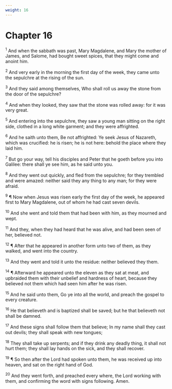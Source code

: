 ```yaml
---
weight: 16
---
```


# Chapter 16

<sup>1</sup> And when the sabbath was past, Mary Magdalene, and Mary the mother of James, and Salome, had bought sweet spices, that they might come and anoint him. 

<sup>2</sup> And very early in the morning the first day of the week, they came unto the sepulchre at the rising of the sun. 

<sup>3</sup> And they said among themselves, Who shall roll us away the stone from the door of the sepulchre? 

<sup>4</sup> And when they looked, they saw that the stone was rolled away: for it was very great. 

<sup>5</sup> And entering into the sepulchre, they saw a young man sitting on the right side, clothed in a long white garment; and they were affrighted. 

<sup>6</sup> And he saith unto them, Be not affrighted: Ye seek Jesus of Nazareth, which was crucified: he is risen; he is not here: behold the place where they laid him. 

<sup>7</sup> But go your way, tell his disciples and Peter that he goeth before you into Galilee: there shall ye see him, as he said unto you. 

<sup>8</sup> And they went out quickly, and fled from the sepulchre; for they trembled and were amazed: neither said they any thing to any man; for they were afraid. 

<sup>9</sup> ¶ Now when Jesus was risen early the first day of the week, he appeared first to Mary Magdalene, out of whom he had cast seven devils. 

<sup>10</sup> And she went and told them that had been with him, as they mourned and wept. 

<sup>11</sup> And they, when they had heard that he was alive, and had been seen of her, believed not. 

<sup>12</sup> ¶ After that he appeared in another form unto two of them, as they walked, and went into the country. 

<sup>13</sup> And they went and told it unto the residue: neither believed they them. 

<sup>14</sup> ¶ Afterward he appeared unto the eleven as they sat at meat, and upbraided them with their unbelief and hardness of heart, because they believed not them which had seen him after he was risen. 

<sup>15</sup> And he said unto them, Go ye into all the world, and preach the gospel to every creature. 

<sup>16</sup> He that believeth and is baptized shall be saved; but he that believeth not shall be damned. 

<sup>17</sup> And these signs shall follow them that believe; In my name shall they cast out devils; they shall speak with new tongues; 

<sup>18</sup> They shall take up serpents; and if they drink any deadly thing, it shall not hurt them; they shall lay hands on the sick, and they shall recover. 

<sup>19</sup> ¶ So then after the Lord had spoken unto them, he was received up into heaven, and sat on the right hand of God. 

<sup>20</sup> And they went forth, and preached every where, the Lord working with them, and confirming the word with signs following. Amen. 

